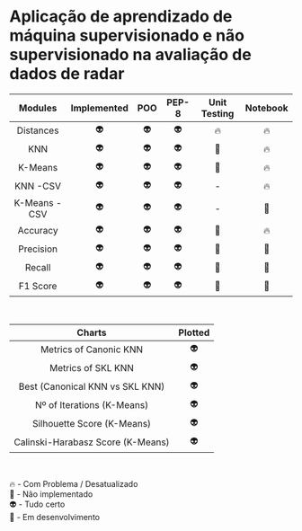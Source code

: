 # Aplicação de aprendizado de máquina supervisionado e não supervisionado na avaliação de dados de radar


|      Modules    | Implemented |    POO    |  PEP-8    | Unit Testing | Notebook |
| :-------------: | :---------: | :-------: | :-------: | :----------: | :------: |
|    Distances    |   :alien:   |  :alien:  |  :alien:  |    :fire:    |  :fire:  |
|       KNN       |   :alien:   |  :alien:  |  :alien:  |    :poop:    |  :fire:  |
|     K-Means     |   :alien:   |  :alien:  |  :alien:  |    :poop:    |  :fire:  |
|    KNN -CSV     |   :alien:   |  :alien:  |  :alien:  |      -       |  :fire:  |
|  K-Means - CSV  |   :alien:   |  :alien:  |  :alien:  |      -       |  :poop:  |
|     Accuracy    |   :alien:   |  :alien:  |  :alien:  |    :poop:    |  :fire:  |
|     Precision   |   :alien:   |  :alien:  |  :alien:  |    :poop:    |  :poop:  |
|      Recall     |   :alien:   |  :alien:  |  :alien:  |    :poop:    |  :poop:  |
|     F1 Score    |   :alien:   |  :alien:  |  :alien:  |    :poop:    |  :poop:  |

<br>

|          Charts                    |  Plotted  |
| :--------------------------------: | :-------: |
| Metrics of Canonic KNN             |  :alien:  |
| Metrics of SKL KNN                 |  :alien:  |
| Best (Canonical KNN vs SKL KNN)    |  :alien:  |
| Nº of Iterations (K-Means)         |  :alien:  |
| Silhouette Score (K-Means)         |  :alien:  |
| Calinski-Harabasz Score (K-Means)  |  :alien:  |

<br>

:fire: - Com Problema / Desatualizado<br>
:poop: - Não implementado<br>
:alien: - Tudo certo<br>
:rocket: - Em desenvolvimento<br>
